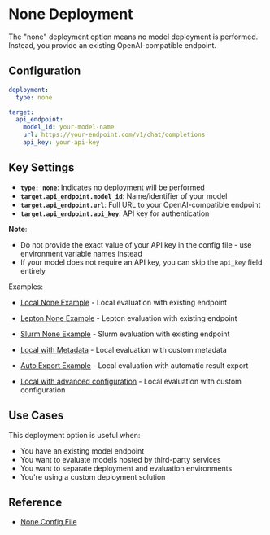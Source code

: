 # None Deployment

The "none" deployment option means no model deployment is performed. Instead, you provide an existing OpenAI-compatible endpoint.

## Configuration

```yaml
deployment:
  type: none

target:
  api_endpoint:
    model_id: your-model-name
    url: https://your-endpoint.com/v1/chat/completions
    api_key: your-api-key
```

## Key Settings

- **`type: none`**: Indicates no deployment will be performed
- **`target.api_endpoint.model_id`**: Name/identifier of your model
- **`target.api_endpoint.url`**: Full URL to your OpenAI-compatible endpoint
- **`target.api_endpoint.api_key`**: API key for authentication

**Note**: 
- Do not provide the exact value of your API key in the config file - use environment variable names instead
- If your model does not require an API key, you can skip the `api_key` field entirely

Examples:
- [Local None Example](https://github.com/NVIDIA-NeMo/Evaluator/tree/main/packages/nemo-evaluator-launcher/examples/local_llama_3_1_8b_instruct.yaml) - Local evaluation with existing endpoint
- [Lepton None Example](https://github.com/NVIDIA-NeMo/Evaluator/tree/main/packages/nemo-evaluator-launcher/examples/lepton_none_llama_3_1_8b_instruct.yaml) - Lepton evaluation with existing endpoint
- [Slurm None Example](https://github.com/NVIDIA-NeMo/Evaluator/tree/main/packages/nemo-evaluator-launcher/examples/slurm_no_deployment_llama_3_1_8b_instruct.yaml) - Slurm evaluation with existing endpoint
- [Local with Metadata](https://github.com/NVIDIA-NeMo/Evaluator/tree/main/packages/nemo-evaluator-launcher/examples/local_with_user_provided_metadata.yaml) - Local evaluation with custom metadata
- [Auto Export Example](https://github.com/NVIDIA-NeMo/Evaluator/tree/main/packages/nemo-evaluator-launcher/examples/local_auto_export_llama_3_1_8b_instruct.yaml) - Local evaluation with automatic result export

- [Local with advanced configuration](../../../../packages/nemo-evaluator-launcher/examples/local_custom_config_seed_oss_36b_instruct.yaml) - Local evaluation with custom configuration

## Use Cases

This deployment option is useful when:
- You have an existing model endpoint
- You want to evaluate models hosted by third-party services
- You want to separate deployment and evaluation environments
- You're using a custom deployment solution

## Reference

- [None Config File](../../../../packages/nemo-evaluator-launcher/src/nemo_evaluator_launcher/configs/deployment/none.yaml)
